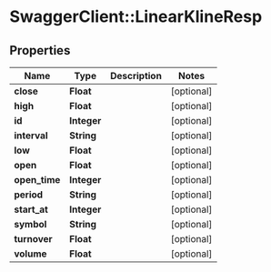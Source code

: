 # SwaggerClient::LinearKlineResp

## Properties
Name | Type | Description | Notes
------------ | ------------- | ------------- | -------------
**close** | **Float** |  | [optional] 
**high** | **Float** |  | [optional] 
**id** | **Integer** |  | [optional] 
**interval** | **String** |  | [optional] 
**low** | **Float** |  | [optional] 
**open** | **Float** |  | [optional] 
**open_time** | **Integer** |  | [optional] 
**period** | **String** |  | [optional] 
**start_at** | **Integer** |  | [optional] 
**symbol** | **String** |  | [optional] 
**turnover** | **Float** |  | [optional] 
**volume** | **Float** |  | [optional] 


